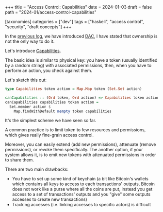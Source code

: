 +++
title = "Access Control: Capabilities"
date = 2024-01-03
draft = false
path = "2024-01/access-control-capabilities"

[taxonomies]
categories = ["dev"]
tags = ["haskell", "access control", "security", "draft concepts"]
+++

In the [previous log](@/blog/2023-12-31_access-control-dac-mac.md), we have introduced
[DAC](https://en.wikipedia.org/wiki/Discretionary_access_control), I have stated
that ownership is not the only way to do it.

Let's introduce [Capabilities](https://en.wikipedia.org/wiki/Capability-based_security).

The basic idea is similar to physical key: you have a token (usually identified by a random string) with
associated permissions, then, when you have to perform an action, you check
against them.

Let's sketch this out:

```haskell
type Capabilities token action = Map.Map token (Set.Set action)

canCapabilities :: (Ord token, Ord action) => Capabilities token action -> token -> action -> Bool
canCapabilities capabilities token action =
  Set.member action $
    Map.findWithDefault mempty token capabilities
```

It's the simplest scheme we have seen so far.

A common practice is to limit token to few resources and permissions, which
gives really fine-grain access control.

Moreover, you can easily extend (add new permissions), attenuate (remove permissions),
or revoke them specifically.
The another option, if your system allows it, is to emit new tokens with attenuated
permissions in order to share them.

There are two main drawbacks:

* You have to set up some kind of keychain (a bit like Bitcoin's wallets which contains all keys to access to each transactions' outputs, Bitcoin does not work like a purse where all the coins are put, instead you get access to a set of transactions' outputs and you "give" some outputs accesses to create new transactions)
* Tracking accesses (i.e. linking accesses to specific actors) is difficult
